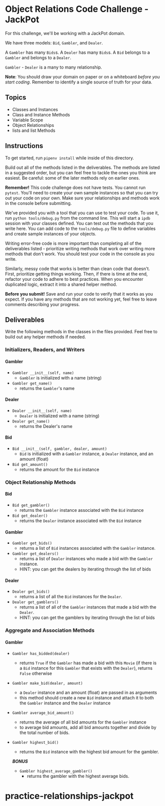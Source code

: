 # Object Relations Code Challenge - JackPot

For this challenge, we'll be working with a JackPot domain.

We have three models: `Bid`, `Gambler`, and `Dealer`.

A `Gambler` has many `Bids`s. A `Dealer` has many `Bids`s. A `Bid` belongs to a `Gambler` and belongs to a `Dealer`.

`Gambler` - `Dealer` is a many to many relationship.

**Note**: You should draw your domain on paper or on a whiteboard _before you start coding_. Remember to identify a single source of truth for your data.

## Topics

- Classes and Instances
- Class and Instance Methods
- Variable Scope
- Object Relationships
- lists and list Methods

## Instructions

To get started, run `pipenv install` while inside of this directory.

Build out all of the methods listed in the deliverables. The methods are listed in a suggested order, but you can feel free to tackle the ones you think are easiest. Be careful: some of the later methods rely on earlier ones.

**Remember!** This code challenge does not have tests. You cannot run `pytest`. You'll need to create your own sample instances so that you can try out your code on your own. Make sure your relationships and methods work in the console before submitting.

We've provided you with a tool that you can use to test your code. To use it, run `python tools/debug.py` from the command line. This will start a `ipdb` session with your classes defined. You can test out the methods that you write here. You can add code to the `tools/debug.py` file to define variables and create sample instances of your objects.

Writing error-free code is more important than completing all of the deliverables listed - prioritize writing methods that work over writing more methods that don't work. You should test your code in the console as you write.

Similarly, messy code that works is better than clean code that doesn't. First, prioritize getting things working. Then, if there is time at the end, refactor your code to adhere to best practices. When you encounter duplicated logic, extract it into a shared helper method.

**Before you submit!** Save and run your code to verify that it works as you expect. If you have any methods that are not working yet, feel free to leave comments describing your progress.

## Deliverables

Write the following methods in the classes in the files provided. Feel free to build out any helper methods if needed.

### Initializers, Readers, and Writers

#### Gambler

- `Gambler __init__(self, name)`
  - `Gambler` is initialized with a name (string)
- `Gambler get_name()`
  - returns the `Gambler`'s name

#### Dealer

- `Dealer __init__(self, name)`
  - `Dealer` is initialized with a name (string)
- `Dealer get_name()`
  - returns the Dealer's name

#### Bid

- `Bid __init__(self, gambler, dealer, amount)`
  - `Bid` is initialized with a `Gambler` instance, a `Dealer` instance, and an amount (float)
- `Bid get_amount()`
  - returns the amount for the `Bid` instance

### Object Relationship Methods

#### Bid

- `Bid get_gambler()`
  - returns the `Gambler` instance associated with the `Bid` instance
- `Bid get_dealer()`
  - returns the `Dealer` instance associated with the `Bid` instance

#### Gambler

- `Gambler get_bids()`
  - returns a list of `Bid` instances associated with the `Gambler` instance.
- `Gambler get_dealers()`
  - returns a list of `Dealer` instances who made a bid with the `Gambler` instance.
  - HINT: you can get the dealers by iterating through the list of bids

#### Dealer

- `Dealer get_bids()`
  - returns a list of all the `Bid` instances for the `Dealer`.
- `Dealer get_gamblers()`
  - returns a list of all of the `Gambler` instances that made a bid with the `Dealer`.
  - HINT: you can get the gamblers by iterating through the list of bids

### Aggregate and Association Methods

#### Gambler

- `Gambler has_bidded(dealer)`
  - returns `True` if the `Gambler` has made a bid with this `Movie` (if there is a `Bid` instance for this `Gambler` that exists  with the `Dealer`), returns `False` otherwise
- `Gambler make_bid(dealer, amount)`
  - a `Dealer` instance and an amount (float) are passed in as arguments
  - this method should create a new `Bid` instance and attach it to both the `Gambler` instance and the `Dealer` instance

- `Gambler average_bid_amount()`
  - returns the average of all bid amounts for the `Gambler` instance
  - to average bid amounts, add all bid amounts together and divide by the total number of bids.
- `Gambler highest_bid()` 
  - returns the `Bid` instance with the highest bid amount for the gambler.

  ***BONUS***
  - `Gambler highest_average_gambler()`
    - returns the gambler with the highest average bids.




# practice-relationships-jackpot
